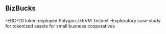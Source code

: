 ## BizBucks

-ERC-20 token deployed Polygon zkEVM Testnet
-Exploratory case study for tokenized assets for small busness cooperatives
